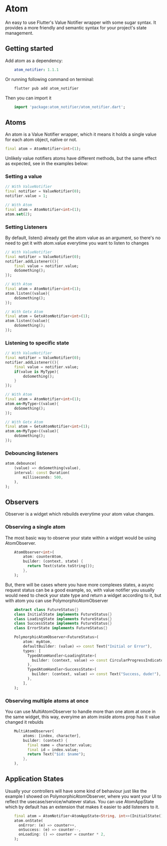 # Atom
An easy to use Flutter's Value Notifier wrapper with some sugar syntax. It provides a more friendly and semantic syntax for your project's state management.

## Getting started
Add atom as a dependency:

```yaml
    atom_notifier: 1.1.1
```

Or running following command on terminal:
```bash
    flutter pub add atom_notifier
```

Then you can import it
```dart
    import 'package:atom_notifier/atom_notifier.dart';
```
## Atoms

An atom is a Value Notifier wrapper, which it means it holds a single value for each atom object, native or not.

```dart
final atom = AtomNotifier<int>(1);
```

Unlikely value notifiers atoms have different methods, but the same effect as expected, see in the examples below:

### Setting a value
```dart
// With ValueNotifier
final notifier = ValueNotifier(0);
notifier.value = 1;

// With Atom
final atom = AtomNotifier<int>(1);
atom.set(2);
```

### Setting Listeners
By default, listen() already get the atom value as an argument, so there's no need to get it with atom.value everytime you want to listen to changes
```dart
// With ValueNotifier
final notifier = ValueNotifier(0);
notifier.addListener((){
    final value = notifier.value;
    doSomething();
});

// With Atom
final atom = AtomNotifier<int>(1);
atom.listen((value){
    doSomething();
});

// With Getx Atom
final atom = GetxAtomNotifier<int>(1);
atom.listen((value){
    doSomething();
});
```

### Listening to specific state
```dart
// With ValueNotifier
final notifier = ValueNotifier(0);
notifier.addListener((){
    final value = notifier.value;
    if(value is MyType){
        doSomething();
    }
});

// With Atom
final atom = AtomNotifier<int>(1);
atom.on<MyType>((value){
    doSomething();
});

// With Getx Atom
final atom = GetxAtomNotifier<int>(1);
atom.on<MyType>((value){
    doSomething();
});
```

### Debouncing listeners

```dart
atom.debounce(
    (value) => doSomething(value),
    interval: const Duration(
        milliseconds: 500,
    ),
);
```


## Observers
Observer is a widget which rebuilds everytime your atom value changes.

### Observing a single atom
The most basic way to observe your state within a widget would be using AtomObserver.

```dart
    AtomObserver<int>(
        atom: counterAtom,
        builder: (context, state) {
          return Text(state.toString());
        },
    ); 
```

But, there will be cases where you have more complexes states, a async request status can be a good example, so, with value notifier you usually would need to check your state type and return a widget according to it, but with atom you can use PolymorphicAtomObserver
```dart
    abstract class FutureStatus{}
    class InitialState implements FutureStatus{}
    class LoadingState implements FutureStatus{}
    class SuccessState implements FutureStatus{}
    class ErrorState implements FutureStatus{}

    PolymorphicAtomObserver<FutureStatus>(
        atom: myAtom,
        defaultBuilder: (value) => const Text("Initial or Error"),
        types: [
          TypedAtomHandler<LoadingState>(
            builder: (context, value) => const CircularProgressIndicator(),
          ),
          TypedAtomHandler<SuccessState>(
            builder: (context, value) => const Text("Success, dude!"),
          ),
        ],
    );
```
### Observing multiple atoms at once
You can use MultiAtomObserver to handle more than one atom at once in the same widget, this way, everyime an atom inside atoms prop has it value changed it rebulds
```dart
    MultiAtomObserver(
        atoms: [index, character],
        builder: (context) {
          final name = character.value;
          final id = index.value;
          return Text("$id: $name");
        },
    ),
```

## Application States
Usually your controllers will have some kind of behaviour just like the example I showed on PolymorphicAtomObserver, where you want your UI to reflect the usecase/service/whatever status. You can use 
AtomAppState which by default has an extension that makes it easier to add listeners to it.

```dart
    final atom = AtomNotifier<AtomAppState<String, int>>(InitialState());
    atom.onState(
      onError: (e) => counter++,
      onSuccess: (e) => counter--,
      onLoading: () => counter = counter * 2,
    );
```
